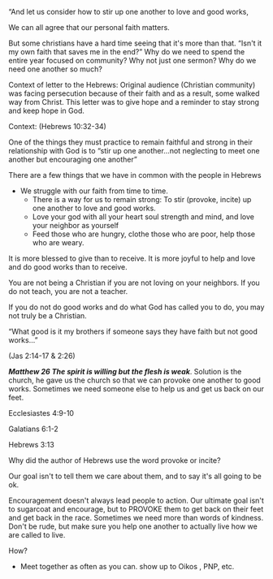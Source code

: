 
“And let us consider how to stir up one another to love and good works,

We can all agree that our personal faith matters.

But some christians have a hard time seeing that it's more than that. “Isn't it my own faith that saves me in the end?” Why do we need to spend the entire year focused on community? Why not just one sermon? Why do we need one another so much?

Context of letter to the Hebrews: Original audience (Christian community) was facing persecution because of their faith and as a result, some walked way from Christ. This letter was to give hope and a reminder to stay strong and keep hope in God.

Context: (Hebrews 10:32-34)

One of the things they must practice to remain faithful and strong in their relationship with God is to “stir up one another…not neglecting to meet one another but encouraging one another”

There are a few things that we have in common with the people in Hebrews

- We struggle with our faith from time to time.
    - There is a way for us to remain strong: To stir (provoke, incite) up one another to love and good works.
    - Love your god with all your heart soul strength and mind, and love your neighbor as yourself
    - Feed those who are hungry, clothe those who are poor, help those who are weary.

It is more blessed to give than to receive. It is more joyful to help and love and do good works than to receive.

You are not being a Christian if you are not loving on your neighbors. If you do not teach, you are not a teacher.

If you do not do good works and do what God has called you to do, you may not truly be a Christian.

“What good is it my brothers if someone says they have faith but not good works…”

(Jas 2:14-17 & 2:26)

_**Matthew 26 The spirit is willing but the flesh is weak**_. Solution is the church, he gave us the church so that we can provoke one another to good works. Sometimes we need someone else to help us and get us back on our feet.

Ecclesiastes 4:9-10

Galatians 6:1-2

Hebrews 3:13

Why did the author of Hebrews use the word provoke or incite?

Our goal isn't to tell them we care about them, and to say it's all going to be ok.

Encouragement doesn't always lead people to action. Our ultimate goal isn't to sugarcoat and encourage, but to PROVOKE them to get back on their feet and get back in the race. Sometimes we need more than words of kindness. Don't be rude, but make sure you help one another to actually live how we are called to live.

How?

- Meet together as often as you can. show up to Oikos , PNP, etc.
